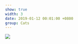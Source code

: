 ```yaml
---
show: true
width: 3
date: 2019-01-12 00:01:00 +0800
group: Cats
---
```

<div>
    <img data-src="{{ site.data.profile.portrait_url | relative_url }}" class="lazy w-100 rounded-xl" src="{{ '/assets/images/cat1.jpg' | relative_url }}">
</div>

